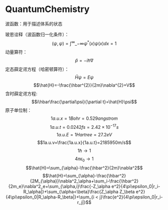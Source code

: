 # QuantumChemistry
波函数：用于描述体系的状态

玻恩诠释（波函数归一化条件）：
$$(\psi,\psi)=\int^{\infty}\_{-\infty}\psi^{*}(x)\psi(x)dx=1$$
动量算符：
$$\hat{p}=-i\hbar\nabla$$
定态薛定谔方程（哈密顿算符）：
$$\hat{H}\psi=E\psi$$
$$\hat{H}=-\frac{\hbar^{2}}{2m}\nabla^{2}+V$$
含时薛定谔方程:
$$i\hbar\frac{\partial\psi}{\partial t}=\hat{H}\psi$$
原子单位制：
$$1a.u.x=1Bohr=0.529angstrom$$
$$1a.u.t=0.0242fs=2.42\times10^{-17}s$$
$$1a.u.E=1Hartree=27.2eV$$
$$1a.u.v=\frac{1a.u.x}{1a.u.t}=2185950m/s$$
$$1\hbar\rightarrow1$$
$$4\pi\epsilon_{0}\rightarrow1$$
$$\hat{H}=\sum_{\alpha}-\frac{\hbar^2}{2m}\nabla^2$$
$$\hat{H}=\sum_{\alpha}-\frac{\hbar^2}{2M_{\alpha}}\nabla^2_\alpha+\sum_i-\frac{\hbar^2}{2m_e}\nabla^2_e+\sum_{\alpha,i}\frac{-Z_\alpha e^2}{4\pi\epsilon_0|r_i-R_\alpha|}+\sum_{\alpha<\beta}\frac{Z_\alpha Z_\beta e^2}{4\pi\epsilon_0|R_\alpha-R_\beta|}+\sum_{i < j}\frac{e^2}{4\pi\epsilon_0|r_i-r_j|}$$
